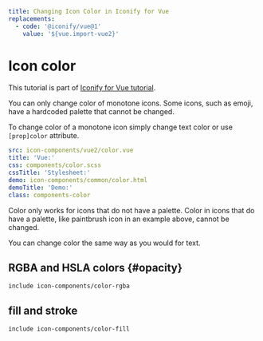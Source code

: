 ```yaml
title: Changing Icon Color in Iconify for Vue
replacements:
  - code: '@iconify/vue@1'
    value: '${vue.import-vue2}'
```

# Icon color

This tutorial is part of [Iconify for Vue tutorial](./index.md).

You can only change color of monotone icons. Some icons, such as emoji, have a hardcoded palette that cannot be changed.

To change color of a monotone icon simply change text color or use `[prop]color` attribute.

```yaml
src: icon-components/vue2/color.vue
title: 'Vue:'
css: components/color.scss
cssTitle: 'Stylesheet:'
demo: icon-components/common/color.html
demoTitle: 'Demo:'
class: components-color
```

Color only works for icons that do not have a palette. Color in icons that do have a palette, like paintbrush icon in an example above, cannot be changed.

You can change color the same way as you would for text.

## RGBA and HSLA colors {#opacity}

`include icon-components/color-rgba`

## fill and stroke

`include icon-components/color-fill`
